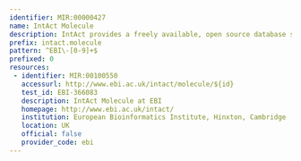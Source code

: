 ```yaml
---
identifier: MIR:00000427
name: IntAct Molecule
description: IntAct provides a freely available, open source database system and analysis tools for protein interaction data. This collection references interactor molecules.
prefix: intact.molecule
pattern: ^EBI\-[0-9]+$
prefixed: 0
resources:
 - identifier: MIR:00100550
   accessurl: http://www.ebi.ac.uk/intact/molecule/${id}
   test_id: EBI-366083
   description: IntAct Molecule at EBI
   homepage: http://www.ebi.ac.uk/intact/
   institution: European Bioinformatics Institute, Hinxton, Cambridge
   location: UK
   official: false
   provider_code: ebi
---
```

